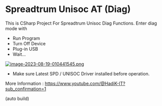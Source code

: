 # Spreadtrum Unisoc AT (Diag)
This is CSharp Project For Spreadtrum Unisoc Diag Functions.
Enter diag mode with
- Run Program
- Turn Off Device
- Plug-in USB
- Wait...


[![image-2023-08-19-010441545.png](https://i.postimg.cc/L8x88F9L/image-2023-08-19-010441545.png)](https://postimg.cc/mPFsmqFg)

* Make sure Latest SPD / UNISOC Driver installed before operation.

More Information :  https://www.youtube.com/@HadiK-IT?sub_confirmation=1

(auto build)
